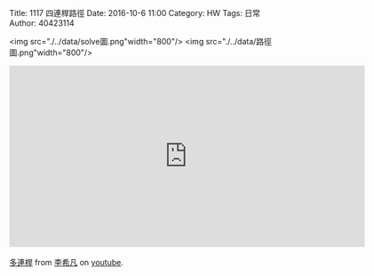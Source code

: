 Title: 1117  四連桿路徑
Date: 2016-10-6 11:00
Category: HW
Tags: 日常
Author: 40423114


<!-- PELICAN_END_SUMMARY -->

<img src="./../data/solve圖.png"width="800"/>
<img src="./../data/路徑圖.png"width="800"/>

<iframe src="https://www.youtube.com/embed/YQ6Iym2G-wc" width="640" height="326" frameborder="0" webkitallowfullscreen mozallowfullscreen allowfullscreen></iframe> <p><a href="https://youtu.be/YQ6Iym2G-wc">多連桿</a> from <a href="https://www.youtube.com/channel/UCtHddc_YyQ3563nDkfQb-Ew">李希凡</a> on <a href="https://www.youtube.com/">youtube</a>.</p>

<!-- 導入 brython.js -->

<script type="text/javascript" src="https://cdn.rawgit.com/brython-dev/brython/master/www/src/brython_dist.js"></script>

<!-- 啟動 brython() -->

<script>
window.onload=function(){
brython(1);
}
</script>

<!-- 以下利用 Brython 程式執行繪圖 -->

<canvas id="fourbar" width="600" height="600"></canvas>

<div id="container1"></div>

<script type="text/python3">
from browser import document as doc
from browser import html
import math
# 準備繪圖畫布
canvas = doc["fourbar"]
container1 = doc['container1']
ctx = canvas.getContext("2d")

fourbar_data = open("./../data/w10.csv").read()
fourbar_list = fourbar_data.splitlines()
#container1 <= fourbar_list[0]
# 以下可以利用 ctx 物件進行畫圖
# 先畫一條直線
ctx.beginPath()
# 設定線的寬度為 1 個單位
ctx.lineWidth = 1
# 利用 transform 將 y 座標反轉, 且 offset canvas.height
# (X scale, X skew, Y skew, Y scale, X offset, Y offset)
# 配合圖形位置進行座標轉換
ctx.transform(1, 0, 0, -1, canvas.width/2+250, canvas.height/2+100)
# 畫出 x 與 y 座標線
# 各座標值放大 8 倍
ratio = 8
'''
ctx.moveTo(0, 0)
ctx.lineTo(0, 100)
ctx.moveTo(0, 0)
ctx.lineTo(100, 0)
'''
ctx.moveTo(0, 0)
ctx.lineTo(-30*ratio, 0)
start_point = fourbar_list[0].split(",")
ctx.moveTo(float(start_point[0])*ratio, float(start_point[1])*ratio)
count = 0
for data in fourbar_list[1:]:
    point = data.split(",")
    #count = count + 1
    #container1 <= str(count) + ":" + point[0] + "," + point[1]
    #container1 <= html.BR()
    ctx.lineTo(float(point[0])*ratio, float(point[1])*ratio)
# 設定顏色為藍色, 也可以使用 "rgb(0, 0, 255)" 字串設定顏色值
ctx.strokeStyle = "blue"
# 實際執行畫線
ctx.stroke()
ctx.closePath()
</script>

